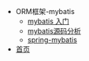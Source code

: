 - ORM框架-mybatis
  - [mybatis 入门](mybatis/mybatis.md)
  - [mybatis源码分析](mybatis/mybatis源码分析.md)
  - [spring-mybatis](mybatis/spring-mybatis.md)
- [首页](README.md)